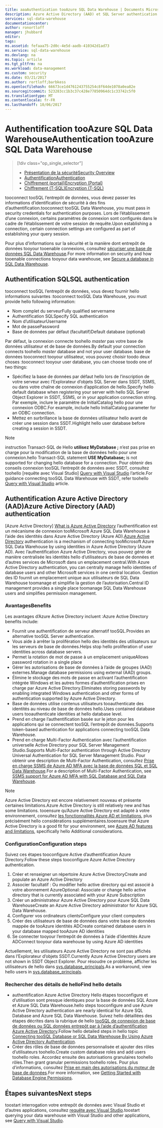 ```yaml
---
title: aaaAuthentication tooAzure SQL Data Warehouse | Documents Microsoft
description: Azure Active Directory (AAD) et SQL Server authentication tooAzure SQL Data Warehouse.
services: sql-data-warehouse
documentationcenter: 
author: ronortloff
manager: jhubbard
editor: 
tags: 
ms.assetid: fefaaa75-2d0c-4e5d-aadb-410342d1ad73
ms.service: sql-data-warehouse
ms.devlang: na
ms.topic: article
ms.tgt_pltfrm: na
ms.workload: data-management
ms.custom: security
ms.date: 03/21/2017
ms.author: rortloff;barbkess
ms.openlocfilehash: 66673ce1d4761243755254c8f64de1078a0ea82e
ms.sourcegitcommit: 523283cc1b3c37c428e77850964dc1c33742c5f0
ms.translationtype: MT
ms.contentlocale: fr-FR
ms.lasthandoff: 10/06/2017
---
```

# <a name="authentication-tooazure-sql-data-warehouse"></a><span data-ttu-id="606bb-103">Authentification tooAzure SQL Data Warehouse</span><span class="sxs-lookup"><span data-stu-id="606bb-103">Authentication tooAzure SQL Data Warehouse</span></span>
> [!div class="op_single_selector"]
> * [<span data-ttu-id="606bb-104">Présentation de la sécurité</span><span class="sxs-lookup"><span data-stu-id="606bb-104">Security Overview</span></span>](sql-data-warehouse-overview-manage-security.md)
> * [<span data-ttu-id="606bb-105">Authentification</span><span class="sxs-lookup"><span data-stu-id="606bb-105">Authentication</span></span>](sql-data-warehouse-authentication.md)
> * [<span data-ttu-id="606bb-106">Chiffrement (portail)</span><span class="sxs-lookup"><span data-stu-id="606bb-106">Encryption (Portal)</span></span>](sql-data-warehouse-encryption-tde.md)
> * [<span data-ttu-id="606bb-107">Chiffrement (T-SQL)</span><span class="sxs-lookup"><span data-stu-id="606bb-107">Encryption (T-SQL)</span></span>](sql-data-warehouse-encryption-tde-tsql.md)
> 
> 

<span data-ttu-id="606bb-108">tooconnect tooSQL l’entrepôt de données, vous devez passer les informations d’identification de sécurité à des fins d’authentification.</span><span class="sxs-lookup"><span data-stu-id="606bb-108">tooconnect tooSQL Data Warehouse, you must pass in security credentials for authentication purposes.</span></span> <span data-ttu-id="606bb-109">Lors de l’établissement d’une connexion, certains paramètres de connexion sont configurés dans le cadre de l’établissement de votre session de requête.</span><span class="sxs-lookup"><span data-stu-id="606bb-109">Upon establishing a connection, certain connection settings are configured as part of establishing your query session.</span></span>  

<span data-ttu-id="606bb-110">Pour plus d’informations sur la sécurité et la manière dont entrepôt de données tooyour tooenable connexions, consultez [sécuriser une base de données SQL Data Warehouse][Secure a database in SQL Data Warehouse].</span><span class="sxs-lookup"><span data-stu-id="606bb-110">For more information on security and how tooenable connections tooyour data warehouse, see [Secure a database in SQL Data Warehouse][Secure a database in SQL Data Warehouse].</span></span>

## <a name="sql-authentication"></a><span data-ttu-id="606bb-111">Authentification SQL</span><span class="sxs-lookup"><span data-stu-id="606bb-111">SQL authentication</span></span>
<span data-ttu-id="606bb-112">tooconnect tooSQL l’entrepôt de données, vous devez fournir hello informations suivantes :</span><span class="sxs-lookup"><span data-stu-id="606bb-112">tooconnect tooSQL Data Warehouse, you must provide hello following information:</span></span>

* <span data-ttu-id="606bb-113">Nom complet du serveur</span><span class="sxs-lookup"><span data-stu-id="606bb-113">Fully qualified servername</span></span>
* <span data-ttu-id="606bb-114">Authentification SQL</span><span class="sxs-lookup"><span data-stu-id="606bb-114">Specify SQL authentication</span></span>
* <span data-ttu-id="606bb-115">Nom d’utilisateur</span><span class="sxs-lookup"><span data-stu-id="606bb-115">Username</span></span>
* <span data-ttu-id="606bb-116">Mot de passe</span><span class="sxs-lookup"><span data-stu-id="606bb-116">Password</span></span>
* <span data-ttu-id="606bb-117">Base de données par défaut (facultatif)</span><span class="sxs-lookup"><span data-stu-id="606bb-117">Default database (optional)</span></span>

<span data-ttu-id="606bb-118">Par défaut, la connexion connecte toohello *master* pas votre base de données utilisateur et de base de données.</span><span class="sxs-lookup"><span data-stu-id="606bb-118">By default your connection connects toohello *master* database and not your user database.</span></span> <span data-ttu-id="606bb-119">base de données tooconnect tooyour utilisateur, vous pouvez choisir toodo deux choses :</span><span class="sxs-lookup"><span data-stu-id="606bb-119">tooconnect tooyour user database, you can choose toodo one of two things:</span></span>

* <span data-ttu-id="606bb-120">Spécifiez la base de données par défaut hello lors de l’inscription de votre serveur avec l’Explorateur d’objets SQL Server dans SSDT, SSMS, ou dans votre chaîne de connexion d’application de hello.</span><span class="sxs-lookup"><span data-stu-id="606bb-120">Specify hello default database when registering your server with hello SQL Server Object Explorer in SSDT, SSMS, or in your application connection string.</span></span> <span data-ttu-id="606bb-121">Par exemple, inclure le paramètre de InitialCatalog hello pour une connexion ODBC.</span><span class="sxs-lookup"><span data-stu-id="606bb-121">For example, include hello InitialCatalog parameter for an ODBC connection.</span></span>
* <span data-ttu-id="606bb-122">Mettez en surbrillance la base de données utilisateur hello avant de créer une session dans SSDT.</span><span class="sxs-lookup"><span data-stu-id="606bb-122">Highlight hello user database before creating a session in SSDT.</span></span>

> [!NOTE]
> <span data-ttu-id="606bb-123">instruction Transact-SQL de Hello **utilisez MyDatabase ;** n’est pas prise en charge pour la modification de la base de données hello pour une connexion.</span><span class="sxs-lookup"><span data-stu-id="606bb-123">hello Transact-SQL statement **USE MyDatabase;** is not supported for changing hello database for a connection.</span></span> <span data-ttu-id="606bb-124">Pour obtenir des conseils connexion tooSQL l’entrepôt de données avec SSDT, consultez toohello [requête avec Visual Studio] [ Query with Visual Studio] l’article.</span><span class="sxs-lookup"><span data-stu-id="606bb-124">For guidance connecting tooSQL Data Warehouse with SSDT, refer toohello [Query with Visual Studio][Query with Visual Studio] article.</span></span>
> 
> 

## <a name="azure-active-directory-aad-authentication"></a><span data-ttu-id="606bb-125">Authentification Azure Active Directory (AAD)</span><span class="sxs-lookup"><span data-stu-id="606bb-125">Azure Active Directory (AAD) authentication</span></span>
<span data-ttu-id="606bb-126">[Azure Active Directory] [ What is Azure Active Directory] l’authentification est un mécanisme de connexion tooMicrosoft Azure SQL Data Warehouse à l’aide des identités dans Azure Active Directory (Azure AD).</span><span class="sxs-lookup"><span data-stu-id="606bb-126">[Azure Active Directory][What is Azure Active Directory] authentication is a mechanism of connecting tooMicrosoft Azure SQL Data Warehouse by using identities in Azure Active Directory (Azure AD).</span></span> <span data-ttu-id="606bb-127">Avec l’authentification Azure Active Directory, vous pouvez gérer de manière centralisée les identités hello d’utilisateurs de base de données et d’autres services de Microsoft dans un emplacement central.</span><span class="sxs-lookup"><span data-stu-id="606bb-127">With Azure Active Directory authentication, you can centrally manage hello identities of database users and other Microsoft services in one central location.</span></span> <span data-ttu-id="606bb-128">Gestion des ID fournit un emplacement unique aux utilisateurs de SQL Data Warehouse toomanage et simplifie la gestion de l’autorisation.</span><span class="sxs-lookup"><span data-stu-id="606bb-128">Central ID management provides a single place toomanage SQL Data Warehouse users and simplifies permission management.</span></span> 

### <a name="benefits"></a><span data-ttu-id="606bb-129">Avantages</span><span class="sxs-lookup"><span data-stu-id="606bb-129">Benefits</span></span>
<span data-ttu-id="606bb-130">Les avantages d’Azure Active Directory incluent :</span><span class="sxs-lookup"><span data-stu-id="606bb-130">Azure Active Directory benefits include:</span></span>

* <span data-ttu-id="606bb-131">Fournit une authentification de serveur alternatif tooSQL.</span><span class="sxs-lookup"><span data-stu-id="606bb-131">Provides an alternative tooSQL Server authentication.</span></span>
* <span data-ttu-id="606bb-132">Vous aide à arrêter la prolifération hello des identités des utilisateurs sur les serveurs de base de données.</span><span class="sxs-lookup"><span data-stu-id="606bb-132">Helps stop hello proliferation of user identities across database servers.</span></span>
* <span data-ttu-id="606bb-133">Permet la rotation de mot de passe à un emplacement unique</span><span class="sxs-lookup"><span data-stu-id="606bb-133">Allows password rotation in a single place</span></span>
* <span data-ttu-id="606bb-134">Gérer les autorisations de base de données à l’aide de groupes (AAD) externes.</span><span class="sxs-lookup"><span data-stu-id="606bb-134">Manage database permissions using external (AAD) groups.</span></span>
* <span data-ttu-id="606bb-135">Élimine le stockage des mots de passe en activant l’authentification intégrée Windows et les autres formes d’authentification prises en charge par Azure Active Directory.</span><span class="sxs-lookup"><span data-stu-id="606bb-135">Eliminates storing passwords by enabling integrated Windows authentication and other forms of authentication supported by Azure Active Directory.</span></span>
* <span data-ttu-id="606bb-136">Base de données utilise contenus utilisateurs tooauthenticate des identités au niveau de base de données hello.</span><span class="sxs-lookup"><span data-stu-id="606bb-136">Uses contained database users tooauthenticate identities at hello database level.</span></span>
* <span data-ttu-id="606bb-137">Prend en charge l’authentification basée sur le jeton pour les applications qui se connectent tooSQL l’entrepôt de données.</span><span class="sxs-lookup"><span data-stu-id="606bb-137">Supports token-based authentication for applications connecting tooSQL Data Warehouse.</span></span>
* <span data-ttu-id="606bb-138">Prend en charge Multi-Factor Authentication avec l’authentification universelle Active Directory pour SQL Server Management Studio.</span><span class="sxs-lookup"><span data-stu-id="606bb-138">Supports Multi-Factor authentication through Active Directory Universal Authentication for SQL Server Management Studio.</span></span> <span data-ttu-id="606bb-139">Pour obtenir une description de Multi-Factor Authentication, consultez [Prise en charge SSMS de Azure AD MFA avec la base de données SQL et SQL Data Warehouse](../sql-database/sql-database-ssms-mfa-authentication.md).</span><span class="sxs-lookup"><span data-stu-id="606bb-139">For a description of Multi-Factor Authentication, see [SSMS support for Azure AD MFA with SQL Database and SQL Data Warehouse](../sql-database/sql-database-ssms-mfa-authentication.md).</span></span>

> [!NOTE]
> <span data-ttu-id="606bb-140">Azure Active Directory est encore relativement nouveau et présente certaines limitations.</span><span class="sxs-lookup"><span data-stu-id="606bb-140">Azure Active Directory is still relatively new and has some limitations.</span></span> <span data-ttu-id="606bb-141">tooensure qu’Azure Active Directory est adapté à votre environnement, consultez [les fonctionnalités Azure AD et limitations][Azure AD features and limitations], plus précisément hello considérations supplémentaires.</span><span class="sxs-lookup"><span data-stu-id="606bb-141">tooensure that Azure Active Directory is a good fit for your environment, see [Azure AD features and limitations][Azure AD features and limitations], specifically hello Additional considerations.</span></span>
> 
> 

### <a name="configuration-steps"></a><span data-ttu-id="606bb-142">Configuration</span><span class="sxs-lookup"><span data-stu-id="606bb-142">Configuration steps</span></span>
<span data-ttu-id="606bb-143">Suivez ces étapes tooconfigure Active d’authentification Azure Directory.</span><span class="sxs-lookup"><span data-stu-id="606bb-143">Follow these steps tooconfigure Azure Active Directory authentication.</span></span>

1. <span data-ttu-id="606bb-144">Créer et renseigner un répertoire Azure Active Directory</span><span class="sxs-lookup"><span data-stu-id="606bb-144">Create and populate an Azure Active Directory</span></span>
2. <span data-ttu-id="606bb-145">Associer facultatif : Ou modifier hello active directory qui est associé à votre abonnement Azure</span><span class="sxs-lookup"><span data-stu-id="606bb-145">Optional: Associate or change hello active directory that is currently associated with your Azure Subscription</span></span>
3. <span data-ttu-id="606bb-146">Créer un administrateur Azure Active Directory pour Azure SQL Data Warehouse</span><span class="sxs-lookup"><span data-stu-id="606bb-146">Create an Azure Active Directory administrator for Azure SQL Data Warehouse.</span></span>
4. <span data-ttu-id="606bb-147">Configurer vos ordinateurs clients</span><span class="sxs-lookup"><span data-stu-id="606bb-147">Configure your client computers</span></span>
5. <span data-ttu-id="606bb-148">Créer des utilisateurs de base de données dans votre base de données mappée de tooAzure identités AD</span><span class="sxs-lookup"><span data-stu-id="606bb-148">Create contained database users in your database mapped tooAzure AD identities</span></span>
6. <span data-ttu-id="606bb-149">Se connecter tooyour l’entrepôt de données à l’aide d’identités Azure AD</span><span class="sxs-lookup"><span data-stu-id="606bb-149">Connect tooyour data warehouse by using Azure AD identities</span></span>

<span data-ttu-id="606bb-150">Actuellement, les utilisateurs Azure Active Directory ne sont pas affichés dans l’Explorateur d’objets SSDT.</span><span class="sxs-lookup"><span data-stu-id="606bb-150">Currently Azure Active Directory users are not shown in SSDT Object Explorer.</span></span> <span data-ttu-id="606bb-151">Pour résoudre ce problème, afficher les utilisateurs de hello dans [sys.database_principals](https://msdn.microsoft.com/library/ms187328.aspx).</span><span class="sxs-lookup"><span data-stu-id="606bb-151">As a workaround, view hello users in [sys.database_principals](https://msdn.microsoft.com/library/ms187328.aspx).</span></span>

### <a name="find-hello-details"></a><span data-ttu-id="606bb-152">Rechercher des détails de hello</span><span class="sxs-lookup"><span data-stu-id="606bb-152">Find hello details</span></span>
* <span data-ttu-id="606bb-153">authentification Azure Active Directory Hello étapes tooconfigure et d’utilisation sont presque identiques pour la base de données SQL Azure et Azure SQL Data Warehouse.</span><span class="sxs-lookup"><span data-stu-id="606bb-153">hello steps tooconfigure and use Azure Active Directory authentication are nearly identical for Azure SQL Database and Azure SQL Data Warehouse.</span></span> <span data-ttu-id="606bb-154">Suivez hello détaillées des étapes décrites dans la rubrique de hello [tooSQL de connexion de base de données ou SQL données entrepôt par à l’aide d’authentification Azure Active Directory](../sql-database/sql-database-aad-authentication.md).</span><span class="sxs-lookup"><span data-stu-id="606bb-154">Follow hello detailed steps in hello topic [Connecting tooSQL Database or SQL Data Warehouse By Using Azure Active Directory Authentication](../sql-database/sql-database-aad-authentication.md).</span></span>
* <span data-ttu-id="606bb-155">Créer des rôles de base de données personnalisée et ajouter des rôles d’utilisateurs toohello.</span><span class="sxs-lookup"><span data-stu-id="606bb-155">Create custom database roles and add users toohello roles.</span></span> <span data-ttu-id="606bb-156">Accordez ensuite des autorisations granulaires toohello rôles.</span><span class="sxs-lookup"><span data-stu-id="606bb-156">Then grant granular permissions toohello roles.</span></span> <span data-ttu-id="606bb-157">Pour plus d’informations, consultez [Prise en main des autorisations du moteur de base de données](https://msdn.microsoft.com/library/mt667986.aspx).</span><span class="sxs-lookup"><span data-stu-id="606bb-157">For more information, see [Getting Started with Database Engine Permissions](https://msdn.microsoft.com/library/mt667986.aspx).</span></span>

## <a name="next-steps"></a><span data-ttu-id="606bb-158">Étapes suivantes</span><span class="sxs-lookup"><span data-stu-id="606bb-158">Next steps</span></span>
<span data-ttu-id="606bb-159">toostart interrogation votre entrepôt de données avec Visual Studio et d’autres applications, consultez [requête avec Visual Studio][Query with Visual Studio].</span><span class="sxs-lookup"><span data-stu-id="606bb-159">toostart querying your data warehouse with Visual Studio and other applications, see [Query with Visual Studio][Query with Visual Studio].</span></span>

<!-- Article references -->
[Secure a database in SQL Data Warehouse]: ./sql-data-warehouse-overview-manage-security.md
[Query with Visual Studio]: ./sql-data-warehouse-query-visual-studio.md
[What is Azure Active Directory]: ../active-directory/active-directory-whatis.md
[Azure AD features and limitations]: ../sql-database/sql-database-aad-authentication.md#azure-ad-features-and-limitations
